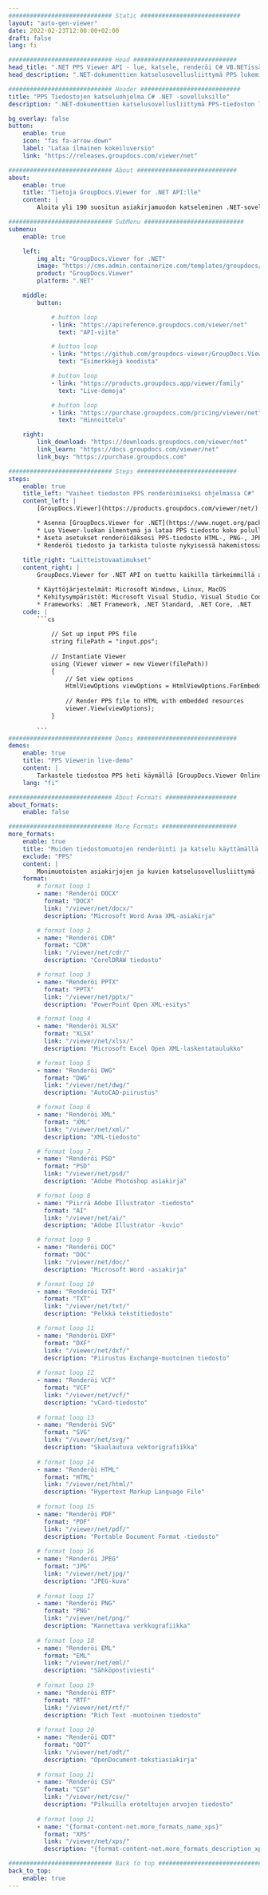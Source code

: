 ```yaml
---
############################# Static ############################
layout: "auto-gen-viewer"
date: 2022-02-23T12:00:00+02:00
draft: false
lang: fi

############################# Head #############################
head_title: ".NET PPS Viewer API - lue, katsele, renderöi C# VB.NETissä"
head_description: ".NET-dokumenttien katselusovellusliittymä PPS lukemiseen, hahmontamiseen ja näyttämiseen kaikissa C#-, ASP.NET-, VB.NET- ja .NET Core -sovelluksissa."

############################# Header ############################
title: "PPS Tiedostojen katseluohjelma C# .NET -sovelluksille" 
description: ".NET-dokumenttien katselusovellusliittymä PPS-tiedoston lukemiseen, hahmontamiseen ja näyttämiseen kaikissa C#-, ASP.NET-, VB.NET- ja .NET Core -sovelluksissa. Tarkastele hahmonnettuja tiedostoja oikealla muotoilulla ja asettelulla HTML5- tai PDF-muodossa tai kuvana muutamalla koodirivillä." 

bg_overlay: false
button:
    enable: true
    icon: "fas fa-arrow-down"
    label: "Lataa ilmainen kokeiluversio"
    link: "https://releases.groupdocs.com/viewer/net"

############################# About ############################
about:
    enable: true
    title: "Tietoja GroupDocs.Viewer for .NET API:lle" 
    content: |
        Aloita yli 190 suositun asiakirjamuodon katseleminen .NET-sovelluksissasi GroupDocs.Viewer for .NET API -sovellusliittymien avulla lisäämällä muutama koodirivi. Kehittäjät voivat helposti näyttää PDF-, tekstinkäsittely-, Excel-laskentataulukon, esityksen, Vision, Projectin, Outlookin ja monia muita suosittuja asiakirjamuotoja HTML5-, kuva- tai PDF-tilassa. Asiakirjan renderöinti on nopeaa, identtinen alkuperäisen lähdetiedoston kanssa, eikä se vaadi lisäohjelmistojen tai muiden ulkoisten kirjastojen asentamista.

############################# SubMenu ############################
submenu:
    enable: true

    left:
        img_alt: "GroupDocs.Viewer for .NET"
        image: "https://cms.admin.containerize.com/templates/groupdocs/images/product-logos/90x90-noborder/groupdocs-viewer-net.png"
        product: "GroupDocs.Viewer"
        platform: ".NET"

    middle:
        button:

            # button loop
            - link: "https://apireference.groupdocs.com/viewer/net"
              text: "API-viite"

            # button loop
            - link: "https://github.com/groupdocs-viewer/GroupDocs.Viewer-for-.NET"
              text: "Esimerkkejä koodista"

            # button loop
            - link: "https://products.groupdocs.app/viewer/family"
              text: "Live-demoja"

            # button loop
            - link: "https://purchase.groupdocs.com/pricing/viewer/net"
              text: "Hinnoittelu"

    right:
        link_download: "https://downloads.groupdocs.com/viewer/net"
        link_learn: "https://docs.groupdocs.com/viewer/net"
        link_buy: "https://purchase.groupdocs.com"

############################# Steps ############################
steps:
    enable: true
    title_left: "Vaiheet tiedoston PPS renderöimiseksi ohjelmassa C#" 
    content_left: |
        [GroupDocs.Viewer](https://products.groupdocs.com/viewer/net/) avulla voit hahmontaa PPS HTML-, JPEG-, PNG- tai PDF-muotoon muutamassa vaiheessa.

        * Asenna [GroupDocs.Viewer for .NET](https://www.nuget.org/packages/groupdocs.viewer) käyttämällä suosikkipakettienhallintaasi. 
        * Luo Viewer-luokan ilmentymä ja lataa PPS tiedosto koko polulla. 
        * Aseta asetukset renderöidäksesi PPS-tiedosto HTML-, PNG-, JPEG- tai PDF-muotoon. 
        * Renderöi tiedosto ja tarkista tuloste nykyisessä hakemistossa. 
        
    title_right: "Laitteistovaatimukset" 
    content_right: |
        GroupDocs.Viewer for .NET API on tuettu kaikilla tärkeimmillä alustoilla ja käyttöjärjestelmillä. Ennen kuin suoritat alla olevan koodin, varmista, että olet asentanut järjestelmääsi seuraavat edellytykset.

        * Käyttöjärjestelmät: Microsoft Windows, Linux, MacOS 
        * Kehitysympäristöt: Microsoft Visual Studio, Visual Studio Code, .NET CLI 
        * Frameworks: .NET Framework, .NET Standard, .NET Core, .NET 
    code: |
        ```cs
                        
            // Set up input PPS file
            string filePath = "input.pps";
        
            // Instantiate Viewer
            using (Viewer viewer = new Viewer(filePath))
            {
            	// Set view options 
            	HtmlViewOptions viewOptions = HtmlViewOptions.ForEmbeddedResources();
                    
            	// Render PPS file to HTML with embedded resources
            	viewer.View(viewOptions);
            }
             
        ```
############################# Demos ############################
demos:
    enable: true
    title: "PPS Viewerin live-demo"
    content: |
        Tarkastele tiedostoa PPS heti käymällä [GroupDocs.Viewer Online Apps](https://products.groupdocs.app/viewer/pps) -sivustolla.
    lang: "fi"

############################# About Formats ####################
about_formats:
    enable: false

############################# More Formats #####################
more_formats:
    enable: true
    title: "Muiden tiedostomuotojen renderöinti ja katselu käyttämällä C#"
    exclude: "PPS"
    content: |
        Monimuotoisten asiakirjojen ja kuvien katselusovellusliittymä .NET:lle. Katso joitain suosittuja tiedostomuotoja alla ilman ulkoisia katseluohjelmia.
    format: 
        # format loop 1
        - name: "Renderöi DOCX"
          format: "DOCX"
          link: "/viewer/net/docx/"
          description: "Microsoft Word Avaa XML-asiakirja" 

        # format loop 2
        - name: "Renderöi CDR" 
          format: "CDR"
          link: "/viewer/net/cdr/"
          description: "CorelDRAW tiedosto" 

        # format loop 3
        - name: "Renderöi PPTX"
          format: "PPTX"
          link: "/viewer/net/pptx/"
          description: "PowerPoint Open XML-esitys" 

        # format loop 4
        - name: "Renderöi XLSX"
          format: "XLSX"
          link: "/viewer/net/xlsx/"
          description: "Microsoft Excel Open XML-laskentataulukko" 

        # format loop 5
        - name: "Renderöi DWG"
          format: "DWG"
          link: "/viewer/net/dwg/"
          description: "AutoCAD-piirustus"

        # format loop 6
        - name: "Renderöi XML"
          format: "XML"
          link: "/viewer/net/xml/"
          description: "XML-tiedosto"

        # format loop 7
        - name: "Renderöi PSD"
          format: "PSD"
          link: "/viewer/net/psd/"
          description: "Adobe Photoshop asiakirja"

        # format loop 8
        - name: "Piirrä Adobe Illustrator -tiedosto"
          format: "AI"
          link: "/viewer/net/ai/"
          description: "Adobe Illustrator -kuvio"

        # format loop 9
        - name: "Renderöi DOC"
          format: "DOC"
          link: "/viewer/net/doc/"
          description: "Microsoft Word -asiakirja" 

        # format loop 10
        - name: "Renderöi TXT" 
          format: "TXT"
          link: "/viewer/net/txt/"
          description: "Pelkkä tekstitiedosto" 

        # format loop 11
        - name: "Renderöi DXF" 
          format: "DXF"
          link: "/viewer/net/dxf/"
          description: "Piirustus Exchange-muotoinen tiedosto"  
          
        # format loop 12
        - name: "Renderöi VCF"
          format: "VCF"
          link: "/viewer/net/vcf/"
          description: "vCard-tiedosto"  
              
        # format loop 13
        - name: "Renderöi SVG"
          format: "SVG"
          link: "/viewer/net/svg/"
          description: "Skaalautuva vektorigrafiikka" 
          
        # format loop 14
        - name: "Renderöi HTML"
          format: "HTML"
          link: "/viewer/net/html/"
          description: "Hypertext Markup Language File" 
          
        # format loop 15
        - name: "Renderöi PDF"
          format: "PDF"
          link: "/viewer/net/pdf/"
          description: "Portable Document Format -tiedosto"
          
        # format loop 16
        - name: "Renderöi JPEG"
          format: "JPG"
          link: "/viewer/net/jpg/"
          description: "JPEG-kuva"
          
        # format loop 17
        - name: "Renderöi PNG"
          format: "PNG"
          link: "/viewer/net/png/"
          description: "Kannettava verkkografiikka" 
          
        # format loop 18
        - name: "Renderöi EML"
          format: "EML"
          link: "/viewer/net/eml/"
          description: "Sähköpostiviesti" 
          
        # format loop 19
        - name: "Renderöi RTF"
          format: "RTF"
          link: "/viewer/net/rtf/"
          description: "Rich Text -muotoinen tiedosto" 
          
        # format loop 20
        - name: "Renderöi ODT"
          format: "ODT"
          link: "/viewer/net/odt/"
          description: "OpenDocument-tekstiasiakirja" 
          
        # format loop 21
        - name: "Renderöi CSV"
          format: "CSV"
          link: "/viewer/net/csv/"
          description: "Pilkuilla eroteltujen arvojen tiedosto" 
          
        # format loop 21
        - name: "{format-content-net.more_formats_name_xps}"
          format: "XPS"
          link: "/viewer/net/xps/"
          description: "{format-content-net.more_formats_description_xps}" 

############################# Back to top ###############################
back_to_top:
    enable: true
---
```

